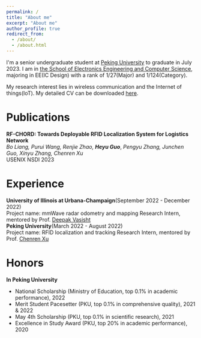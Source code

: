 ```yaml
---
permalink: /
title: "About me"
excerpt: "About me"
author_profile: true
redirect_from: 
  - /about/
  - /about.html
---
```


I'm a senior undergraduate student at [Peking University](https://www.pku.edu.cn/) to graduate in July 2023. I am in [the School of Electronics Engineering and Computer Science](https://eecs.pku.edu.cn/en/), majoring in EE(IC Design) with a rank of 1/27(Major) and 1/124(Category). 

My research interest lies in wireless communication and the Internet of things(IoT). My detailed CV can be downloaded [here](https://github.com/GuoHeyu/GuoHeyu.github.io/blob/main/files/CV.pdf).

Publications
======
**RF-CHORD: Towards Deployable RFID Localization System for Logistics Network**<br>
*Bo Liang, Purui Wang, Renjie Zhao,* ***Heyu Guo***, *Pengyu Zhang, Junchen Guo, Xinyu Zhang, Chenren Xu*<br>
USENIX NSDI 2023

Experience
======
**University of Illinois at Urbana-Champaign**(September 2022 - December 2022)<br>
Project name: mmWave radar odometry and mapping
Research Intern, mentored by Prof. [Deepak Vasisht](https://deepakv.web.illinois.edu/)<br>
**Peking University**(March 2022 - August 2022)<br>
Project name: RFID localization and tracking
Research Intern, mentored by Prof. [Chenren Xu](https://soar.group/chenren/)<br>

Honors
======
**In Peking University**
- National Scholarship (Ministry of Education, top 0.1% in academic performance), 2022
- Merit Student Pacesetter (PKU, top 0.1% in comprehensive quality), 2021 & 2022
- May 4th Scholarship (PKU, top 0.1% in scientific research), 2021
- Excellence in Study Award (PKU, top 20% in academic performance), 2020

